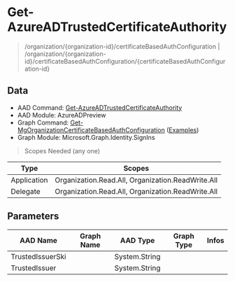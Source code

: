 # Get-AzureADTrustedCertificateAuthority

> /organization/{organization-id}/certificateBasedAuthConfiguration | /organization/{organization-id}/certificateBasedAuthConfiguration/{certificateBasedAuthConfiguration-id}

## Data

+ AAD Command: [Get-AzureADTrustedCertificateAuthority](https://docs.microsoft.com/en-us/powershell/module/AzureADPreview/Get-AzureADTrustedCertificateAuthority)
+ AAD Module: AzureADPreview
+ Graph Command: [Get-MgOrganizationCertificateBasedAuthConfiguration](https://docs.microsoft.com/en-us/powershell/module/Microsoft.Graph.Identity.SignIns/Get-MgOrganizationCertificateBasedAuthConfiguration) ([Examples](https://github.com/orgs/msgraph/discussions?discussions_q=Get-MgOrganizationCertificateBasedAuthConfiguration))
+ Graph Module: Microsoft.Graph.Identity.SignIns

> Scopes Needed (any one)

|Type|Scopes|
|---|---|
|Application|Organization.Read.All, Organization.ReadWrite.All|
|Delegate|Organization.Read.All, Organization.ReadWrite.All|

## Parameters

|AAD Name|Graph Name|AAD Type|Graph Type|Infos|
|---|---|---|---|---|
|TrustedIssuerSki||System.String|||
|TrustedIssuer||System.String|||

